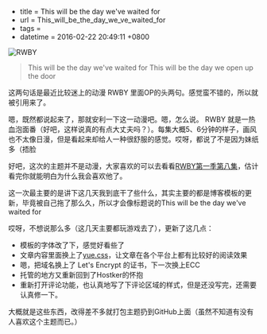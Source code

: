  - title = This will be the day we've waited for
 - url = This_will_be_the_day_we_ve_waited_for
 - tags = 
 - datetime = 2016-02-22 20:49:11 +0800

![RWBY][1]

> This will be the day we've waited for
This will be the day we open up the door

这两句话是最近比较迷上的动漫 RWBY 里面OP的头两句。感觉蛮不错的，所以就被引用来了。


<!--more-->


嗯，既然都说起来了，那就安利一下这一动漫吧。嗯，怎么说。 RWBY 就是一热血泡面番（好吧，这样说真的有点大丈夫吗？）。每集大概5、6分钟的样子，画风也不太像日漫，但是看起来却给人一种很舒服的感觉。哎呀，都说了不是因为妹纸多（捂脸

好吧，这次的主题并不是动漫，大家喜欢的可以去看看[RWBY第一季第八集][2]，估计看完你就能明白为什么我会喜欢他了。

这一次最主要的是讲下这几天我到底干了些什么，其实主要的都是博客模板的更新，毕竟被自己拖了那么久，所以才会像标题说的This will be the day we've waited for

哎呀，不想说那么多（这几天主要都玩游戏去了），更新了这几点：

 - 模板的字体改了下，感觉好看些了
 - 文章内容里面换上了[yue.css][3]，让文章在各个平台上都有比较好的阅读效果
 - 嗯，把域名换上了 Let's Encrypt 的证书，下一次换上ECC
 - 托管的地方又重新回到了Hostker的怀抱
 - 重新打开评论功能，也认真地写了下评论区域的样式，但是还没写完，还需要认真修一下。

大概就是这些东西，改得差不多就打包主题扔到GitHub上面（虽然不知道有没有人喜欢这个主题而已。）


  [1]: https://ssl.moefq.com/images/2016/02/22/c704e2b4869d11168fe264478bb14404.jpg
  [2]: http://www.bilibili.com/video/av749000/
  [3]: https://github.com/lepture/yue.css